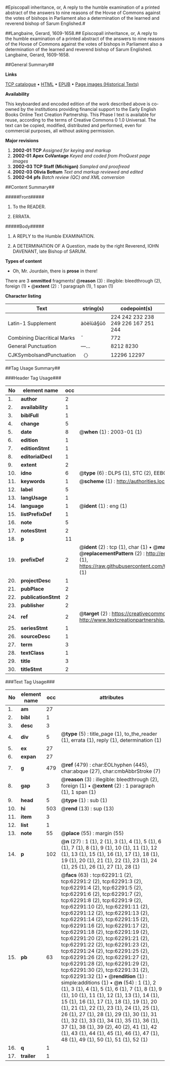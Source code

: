 #Episcopall inheritance, or, A reply to the humble examination of a printed abstract of the answers to nine reasons of the Hovse of Commons against the votes of bishops in Parliament also a determination of the learned and reverend bishop of Sarum Englished.#

##Langbaine, Gerard, 1609-1658.##
Episcopall inheritance, or, A reply to the humble examination of a printed abstract of the answers to nine reasons of the Hovse of Commons against the votes of bishops in Parliament also a determination of the learned and reverend bishop of Sarum Englished.
Langbaine, Gerard, 1609-1658.

##General Summary##

**Links**

[TCP catalogue](http://www.ota.ox.ac.uk/tcp/)  • 
[HTML](http://tei.it.ox.ac.uk/tcp/Texts-HTML/free/A49/A49529.html)  • 
[EPUB](http://tei.it.ox.ac.uk/tcp/Texts-EPUB/free/A49/A49529.epub) • 
[Page images (Historical Texts)](https://data.historicaltexts.jisc.ac.uk/view?pubId=eebo-12487713e&pageId=eebo-12487713e-62291-1)

**Availability**

This keyboarded and encoded edition of the
	       work described above is co-owned by the institutions
	       providing financial support to the Early English Books
	       Online Text Creation Partnership. This Phase I text is
	       available for reuse, according to the terms of Creative
	       Commons 0 1.0 Universal. The text can be copied,
	       modified, distributed and performed, even for
	       commercial purposes, all without asking permission.

**Major revisions**

1. __2002-01__ __TCP__ *Assigned for keying and markup*
1. __2002-01__ __Apex CoVantage__ *Keyed and coded from ProQuest page images*
1. __2002-03__ __TCP Staff (Michigan)__ *Sampled and proofread*
1. __2002-03__ __Olivia Bottum__ *Text and markup reviewed and edited*
1. __2002-04__ __pfs__ *Batch review (QC) and XML conversion*

##Content Summary##

#####Front#####

1. To the READER.

1. ERRATA.

#####Body#####

1. A REPLY to the Humble EXAMINATION.

1. A DETERMINATION OF A Question, made by the right Reverend, IOHN DAVENANT, late Bishop of SARUM.

**Types of content**

  * Oh, Mr. Jourdain, there is **prose** in there!

There are 3 **ommitted** fragments! 
 @__reason__ (3) : illegible: bleedthrough (2), foreign (1)  •  @__extent__ (2) : 1 paragraph (1), 1 span (1)

**Character listing**


|Text|string(s)|codepoint(s)|
|---|---|---|
|Latin-1 Supplement|àòèîùâ§ûô|224 242 232 238 249 226 167 251 244|
|Combining             Diacritical Marks|̄|772|
|General Punctuation|—…|8212 8230|
|CJKSymbolsandPunctuation|〈〉|12296 12297|

##Tag Usage Summary##

###Header Tag Usage###

|No|element name|occ|attributes|
|---|---|---|---|
|1.|__author__|2||
|2.|__availability__|1||
|3.|__biblFull__|1||
|4.|__change__|5||
|5.|__date__|8| @__when__ (1) : 2003-01 (1)|
|6.|__edition__|1||
|7.|__editionStmt__|1||
|8.|__editorialDecl__|1||
|9.|__extent__|2||
|10.|__idno__|6| @__type__ (6) : DLPS (1), STC (2), EEBO-CITATION (1), OCLC (1), VID (1)|
|11.|__keywords__|1| @__scheme__ (1) : http://authorities.loc.gov/ (1)|
|12.|__label__|5||
|13.|__langUsage__|1||
|14.|__language__|1| @__ident__ (1) : eng (1)|
|15.|__listPrefixDef__|1||
|16.|__note__|5||
|17.|__notesStmt__|2||
|18.|__p__|11||
|19.|__prefixDef__|2| @__ident__ (2) : tcp (1), char (1)  •  @__matchPattern__ (2) : ([0-9\-]+):([0-9IVX]+) (1), (.+) (1)  •  @__replacementPattern__ (2) : http://eebo.chadwyck.com/downloadtiff?vid=$1&page=$2 (1), https://raw.githubusercontent.com/textcreationpartnership/Texts/master/tcpchars.xml#$1 (1)|
|20.|__projectDesc__|1||
|21.|__pubPlace__|2||
|22.|__publicationStmt__|2||
|23.|__publisher__|2||
|24.|__ref__|2| @__target__ (2) : https://creativecommons.org/publicdomain/zero/1.0/ (1), http://www.textcreationpartnership.org/docs/. (1)|
|25.|__seriesStmt__|1||
|26.|__sourceDesc__|1||
|27.|__term__|3||
|28.|__textClass__|1||
|29.|__title__|3||
|30.|__titleStmt__|2||


###Text Tag Usage###

|No|element name|occ|attributes|
|---|---|---|---|
|1.|__am__|27||
|2.|__bibl__|1||
|3.|__desc__|3||
|4.|__div__|5| @__type__ (5) : title_page (1), to_the_reader (1), errata (1), reply (1), determination (1)|
|5.|__ex__|27||
|6.|__expan__|27||
|7.|__g__|479| @__ref__ (479) : char:EOLhyphen (445), char:abque (27), char:cmbAbbrStroke (7)|
|8.|__gap__|3| @__reason__ (3) : illegible: bleedthrough (2), foreign (1)  •  @__extent__ (2) : 1 paragraph (1), 1 span (1)|
|9.|__head__|5| @__type__ (1) : sub (1)|
|10.|__hi__|503| @__rend__ (13) : sup (13)|
|11.|__item__|3||
|12.|__list__|1||
|13.|__note__|55| @__place__ (55) : margin (55)|
|14.|__p__|102| @__n__ (27) : 1 (1), 2 (1), 3 (1), 4 (1), 5 (1), 6 (1), 7 (1), 8 (1), 9 (1), 10 (1), 11 (1), 12 (1), 13 (1), 15 (1), 16 (1), 17 (1), 18 (1), 19 (1), 20 (1), 21 (1), 22 (1), 23 (1), 24 (1), 25 (1), 26 (1), 27 (1), 28 (1)|
|15.|__pb__|63| @__facs__ (63) : tcp:62291:1 (2), tcp:62291:2 (2), tcp:62291:3 (2), tcp:62291:4 (2), tcp:62291:5 (2), tcp:62291:6 (2), tcp:62291:7 (2), tcp:62291:8 (2), tcp:62291:9 (2), tcp:62291:10 (2), tcp:62291:11 (2), tcp:62291:12 (2), tcp:62291:13 (2), tcp:62291:14 (2), tcp:62291:15 (2), tcp:62291:16 (2), tcp:62291:17 (2), tcp:62291:18 (2), tcp:62291:19 (2), tcp:62291:20 (2), tcp:62291:21 (2), tcp:62291:22 (2), tcp:62291:23 (2), tcp:62291:24 (2), tcp:62291:25 (2), tcp:62291:26 (2), tcp:62291:27 (2), tcp:62291:28 (2), tcp:62291:29 (2), tcp:62291:30 (2), tcp:62291:31 (2), tcp:62291:32 (1)  •  @__rendition__ (1) : simple:additions (1)  •  @__n__ (54) : 1 (1), 2 (1), 3 (1), 4 (1), 5 (1), 6 (1), 7 (1), 8 (1), 9 (1), 10 (1), 11 (1), 12 (1), 13 (1), 14 (1), 15 (1), 16 (1), 17 (1), 18 (1), 19 (1), 20 (1), 21 (1), 22 (1), 23 (1), 24 (1), 25 (1), 26 (1), 27 (1), 28 (1), 29 (1), 30 (1), 31 (1), 32 (1), 33 (1), 34 (1), 35 (1), 36 (1), 37 (1), 38 (1), 39 (2), 40 (2), 41 (1), 42 (1), 43 (1), 44 (1), 45 (1), 46 (1), 47 (1), 48 (1), 49 (1), 50 (1), 51 (1), 52 (1)|
|16.|__q__|1||
|17.|__trailer__|1||
